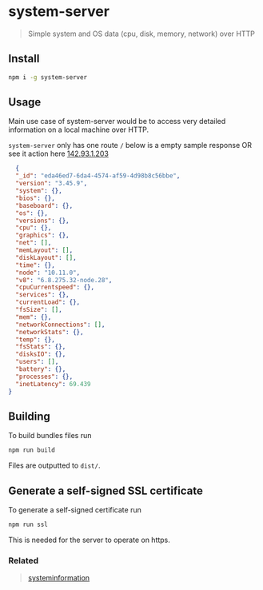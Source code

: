 # system-server

> Simple system and OS  data (cpu, disk, memory, network) over HTTP
## Install

```bash
npm i -g system-server
```
## Usage
Main use case of system-server would be to access very detailed information on a local machine over HTTP.

`system-server` only has one route `/` below is a empty sample response OR see it action here <a href="http://142.93.1.203:8000/" target="_blank">142.93.1.203</a>

```json
  {
  "_id": "eda46ed7-6da4-4574-af59-4d98b8c56bbe",
  "version": "3.45.9",
  "system": {},
  "bios": {},
  "baseboard": {},
  "os": {},
  "versions": {},
  "cpu": {},
  "graphics": {},
  "net": [],
  "memLayout": [],
  "diskLayout": [],
  "time": {},
  "node": "10.11.0",
  "v8": "6.8.275.32-node.28",
  "cpuCurrentspeed": {},
  "services": {},
  "currentLoad": {},
  "fsSize": [],
  "mem": {},
  "networkConnections": [],
  "networkStats": {},
  "temp": {},
  "fsStats": {},
  "disksIO": {},
  "users": [],
  "battery": {},
  "processes": {},
  "inetLatency": 69.439
}  
```


## Building
To build bundles files run
```javascript
npm run build
```
Files are outputted to `dist/`.

## Generate a self-signed SSL certificate
To generate a self-signed certificate run
```javascript
npm run ssl
```
This is needed for the server to operate on https.

### Related

>[systeminformation](https://www.npmjs.com/package/systeminformation)